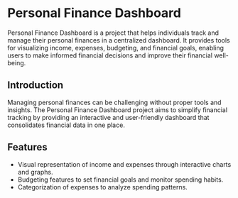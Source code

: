 # Personal Finance Dashboard

Personal Finance Dashboard is a project that helps individuals track and manage their personal finances in a centralized dashboard. It provides tools for visualizing income, expenses, budgeting, and financial goals, enabling users to make informed financial decisions and improve their financial well-being.

## Introduction

Managing personal finances can be challenging without proper tools and insights. The Personal Finance Dashboard project aims to simplify financial tracking by providing an interactive and user-friendly dashboard that consolidates financial data in one place.

## Features

- Visual representation of income and expenses through interactive charts and graphs.
- Budgeting features to set financial goals and monitor spending habits.
- Categorization of expenses to analyze spending patterns.



